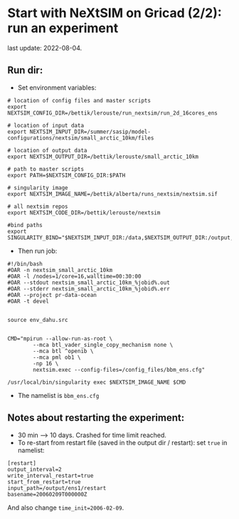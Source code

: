 # Start with NeXtSIM on Gricad (2/2): run an experiment

last update: 2022-08-04.


## Run dir:
* Set environment variables:
```
# location of config files and master scripts
export NEXTSIM_CONFIG_DIR=/bettik/lerouste/run_nextsim/run_2d_16cores_ens

# location of input data
export NEXTSIM_INPUT_DIR=/summer/sasip/model-configurations/nextsim/small_arctic_10km/files

# location of output data
export NEXTSIM_OUTPUT_DIR=/bettik/lerouste/small_arctic_10km

# path to master scripts
export PATH=$NEXTSIM_CONFIG_DIR:$PATH

# singularity image
export NEXTSIM_IMAGE_NAME=/bettik/alberta/runs_nextsim/nextsim.sif

# all nextsim repos
export NEXTSIM_CODE_DIR=/bettik/lerouste/nextsim

#bind paths
export SINGULARITY_BIND="$NEXTSIM_INPUT_DIR:/data,$NEXTSIM_OUTPUT_DIR:/output,$NEXTSIM_CONFIG_DIR:/config_files,$NEXTSIM_CODE_DIR:/nextsim,$NEXTSIM_CONFIG_DIR:/mesh"
```

* Then run job:
```
#!/bin/bash
#OAR -n nextsim_small_arctic_10km
#OAR -l /nodes=1/core=16,walltime=00:30:00
#OAR --stdout nextsim_small_arctic_10km_%jobid%.out
#OAR --stderr nextsim_small_arctic_10km_%jobid%.err
#OAR --project pr-data-ocean
#OAR -t devel


source env_dahu.src


CMD="mpirun --allow-run-as-root \
        --mca btl_vader_single_copy_mechanism none \
        --mca btl ^openib \
        --mca pml ob1 \
        -np 16 \
        nextsim.exec --config-files=/config_files/bbm_ens.cfg"

/usr/local/bin/singularity exec $NEXTSIM_IMAGE_NAME $CMD
```

* The namelist is `bbm_ens.cfg`

## Notes about restarting the experiment:
* 30 min --> 10 days. Crashed for time limit reached.
* To re-start from restart file (saved in the output dir / restart): set `true` in namelist:
```
[restart]
output_interval=2
write_interval_restart=true
start_from_restart=true
input_path=/output/ens1/restart
basename=20060209T000000Z
```
And also change `time_init=2006-02-09`.

